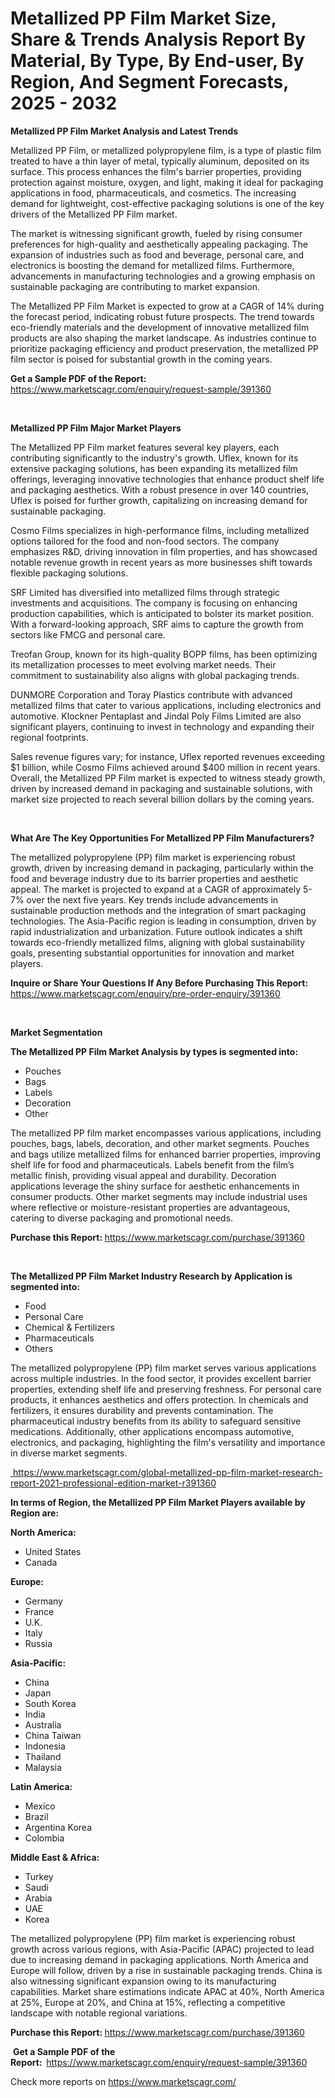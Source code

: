 <p><h1>Metallized PP Film Market Size, Share & Trends Analysis Report By Material, By Type, By End-user, By Region, And Segment Forecasts, 2025 - 2032</h1></p><p><strong>Metallized PP Film Market Analysis and Latest Trends</strong></p>
<p><p>Metallized PP Film, or metallized polypropylene film, is a type of plastic film treated to have a thin layer of metal, typically aluminum, deposited on its surface. This process enhances the film's barrier properties, providing protection against moisture, oxygen, and light, making it ideal for packaging applications in food, pharmaceuticals, and cosmetics. The increasing demand for lightweight, cost-effective packaging solutions is one of the key drivers of the Metallized PP Film market.</p><p>The market is witnessing significant growth, fueled by rising consumer preferences for high-quality and aesthetically appealing packaging. The expansion of industries such as food and beverage, personal care, and electronics is boosting the demand for metallized films. Furthermore, advancements in manufacturing technologies and a growing emphasis on sustainable packaging are contributing to market expansion.</p><p>The Metallized PP Film Market is expected to grow at a CAGR of 14% during the forecast period, indicating robust future prospects. The trend towards eco-friendly materials and the development of innovative metallized film products are also shaping the market landscape. As industries continue to prioritize packaging efficiency and product preservation, the metallized PP film sector is poised for substantial growth in the coming years.</p></p>
<p><strong>Get a Sample PDF of the Report:&nbsp;</strong> <a href="https://www.marketscagr.com/enquiry/request-sample/391360?utm_campaign=3018&utm_medium=2&utm_source=Github&utm_content=ia&utm_term=29032025&utm_id=metallized-pp-film">https://www.marketscagr.com/enquiry/request-sample/391360</a></p>
<p>&nbsp;</p>
<p><strong>Metallized PP Film Major Market Players</strong></p>
<p><p>The Metallized PP Film market features several key players, each contributing significantly to the industry's growth. Uflex, known for its extensive packaging solutions, has been expanding its metallized film offerings, leveraging innovative technologies that enhance product shelf life and packaging aesthetics. With a robust presence in over 140 countries, Uflex is poised for further growth, capitalizing on increasing demand for sustainable packaging.</p><p>Cosmo Films specializes in high-performance films, including metallized options tailored for the food and non-food sectors. The company emphasizes R&D, driving innovation in film properties, and has showcased notable revenue growth in recent years as more businesses shift towards flexible packaging solutions.</p><p>SRF Limited has diversified into metallized films through strategic investments and acquisitions. The company is focusing on enhancing production capabilities, which is anticipated to bolster its market position. With a forward-looking approach, SRF aims to capture the growth from sectors like FMCG and personal care.</p><p>Treofan Group, known for its high-quality BOPP films, has been optimizing its metallization processes to meet evolving market needs. Their commitment to sustainability also aligns with global packaging trends.</p><p>DUNMORE Corporation and Toray Plastics contribute with advanced metallized films that cater to various applications, including electronics and automotive. Klockner Pentaplast and Jindal Poly Films Limited are also significant players, continuing to invest in technology and expanding their regional footprints.</p><p>Sales revenue figures vary; for instance, Uflex reported revenues exceeding $1 billion, while Cosmo Films achieved around $400 million in recent years. Overall, the Metallized PP Film market is expected to witness steady growth, driven by increased demand in packaging and sustainable solutions, with market size projected to reach several billion dollars by the coming years.</p></p>
<p>&nbsp;</p>
<p><strong>What Are The Key Opportunities For Metallized PP Film Manufacturers?</strong></p>
<p><p>The metallized polypropylene (PP) film market is experiencing robust growth, driven by increasing demand in packaging, particularly within the food and beverage industry due to its barrier properties and aesthetic appeal. The market is projected to expand at a CAGR of approximately 5-7% over the next five years. Key trends include advancements in sustainable production methods and the integration of smart packaging technologies. The Asia-Pacific region is leading in consumption, driven by rapid industrialization and urbanization. Future outlook indicates a shift towards eco-friendly metallized films, aligning with global sustainability goals, presenting substantial opportunities for innovation and market players.</p></p>
<p><strong>Inquire or Share Your Questions If Any Before Purchasing This Report:</strong> <a href="https://www.marketscagr.com/enquiry/pre-order-enquiry/391360?utm_campaign=3018&utm_medium=2&utm_source=Github&utm_content=ia&utm_term=29032025&utm_id=metallized-pp-film">https://www.marketscagr.com/enquiry/pre-order-enquiry/391360</a></p>
<p>&nbsp;</p>
<p><strong>Market Segmentation</strong></p>
<p><strong>The Metallized PP Film Market Analysis by types is segmented into:</strong></p>
<p><ul><li>Pouches</li><li>Bags</li><li>Labels</li><li>Decoration</li><li>Other</li></ul></p>
<p><p>The metallized PP film market encompasses various applications, including pouches, bags, labels, decoration, and other market segments. Pouches and bags utilize metallized films for enhanced barrier properties, improving shelf life for food and pharmaceuticals. Labels benefit from the film’s metallic finish, providing visual appeal and durability. Decoration applications leverage the shiny surface for aesthetic enhancements in consumer products. Other market segments may include industrial uses where reflective or moisture-resistant properties are advantageous, catering to diverse packaging and promotional needs.</p></p>
<p><strong>Purchase this Report:&nbsp;</strong><a href="https://www.marketscagr.com/purchase/391360?utm_campaign=3018&utm_medium=2&utm_source=Github&utm_content=ia&utm_term=29032025&utm_id=metallized-pp-film">https://www.marketscagr.com/purchase/391360</a></p>
<p>&nbsp;</p>
<p><strong>The Metallized PP Film Market Industry Research by Application is segmented into:</strong></p>
<p><ul><li>Food</li><li>Personal Care</li><li>Chemical & Fertilizers</li><li>Pharmaceuticals</li><li>Others</li></ul></p>
<p><p>The metallized polypropylene (PP) film market serves various applications across multiple industries. In the food sector, it provides excellent barrier properties, extending shelf life and preserving freshness. For personal care products, it enhances aesthetics and offers protection. In chemicals and fertilizers, it ensures durability and prevents contamination. The pharmaceutical industry benefits from its ability to safeguard sensitive medications. Additionally, other applications encompass automotive, electronics, and packaging, highlighting the film's versatility and importance in diverse market segments.</p></p>
<p><a href="https://www.marketscagr.com/global-metallized-pp-film-market-research-report-2021-professional-edition-market-r391360?utm_campaign=3018&utm_medium=2&utm_source=Github&utm_content=ia&utm_term=29032025&utm_id=metallized-pp-film">&nbsp;https://www.marketscagr.com/global-metallized-pp-film-market-research-report-2021-professional-edition-market-r391360</a></p>
<p><strong>In terms of Region, the Metallized PP Film Market Players available by Region are:</strong></p>
<p>
    <p> <strong> North America: </strong>
        <ul>
            <li>United States</li>
            <li>Canada</li>
        </ul>
        </p> 
    <p> <strong> Europe: </strong>
        <ul>
            <li>Germany</li>
            <li>France</li>
            <li>U.K.</li>
            <li>Italy</li>
            <li>Russia</li>
        </ul>
        </p> 
    <p> <strong> Asia-Pacific: </strong>
        <ul>
            <li>China</li>
            <li>Japan</li>
            <li>South Korea</li>
            <li>India</li>
            <li>Australia</li>
            <li>China Taiwan</li>
            <li>Indonesia</li>
            <li>Thailand</li>
            <li>Malaysia</li>
        </ul>
        </p> 
    <p> <strong> Latin America: </strong>
        <ul>
            <li>Mexico</li>
            <li>Brazil</li>
            <li>Argentina Korea</li>
            <li>Colombia</li>
        </ul>
        </p> 
    <p> <strong> Middle East & Africa: </strong>
        <ul>
            <li>Turkey</li>
            <li>Saudi</li>
            <li>Arabia</li>
            <li>UAE</li>
            <li>Korea</li>
        </ul>
    </p>
    </p>
<p><p>The metallized polypropylene (PP) film market is experiencing robust growth across various regions, with Asia-Pacific (APAC) projected to lead due to increasing demand in packaging applications. North America and Europe will follow, driven by a rise in sustainable packaging trends. China is also witnessing significant expansion owing to its manufacturing capabilities. Market share estimations indicate APAC at 40%, North America at 25%, Europe at 20%, and China at 15%, reflecting a competitive landscape with notable regional variations.</p></p>
<p><strong>Purchase this Report: </strong><a href="https://www.marketscagr.com/purchase/391360?utm_campaign=3018&utm_medium=2&utm_source=Github&utm_content=ia&utm_term=29032025&utm_id=metallized-pp-film">https://www.marketscagr.com/purchase/391360</a></p>
<p>&nbsp;<strong>Get a Sample PDF of the Report:&nbsp;&nbsp;</strong><a href="https://www.marketscagr.com/enquiry/request-sample/391360?utm_campaign=3018&utm_medium=2&utm_source=Github&utm_content=ia&utm_term=29032025&utm_id=metallized-pp-film">https://www.marketscagr.com/enquiry/request-sample/391360</a></p>
<p><strong></strong></p>
<p>Check more reports on <a href="https://www.marketscagr.com/?utm_campaign=3018&utm_medium=2&utm_source=Github&utm_content=ia&utm_term=29032025&utm_id=metallized-pp-film">https://www.marketscagr.com/</a></p>